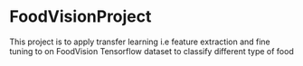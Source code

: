 # FoodVisionProject


This project is to apply transfer learning i.e feature extraction and fine tuning to on FoodVision Tensorflow dataset to classify different type of food




